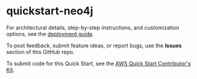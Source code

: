 # quickstart-neo4j

For architectural details, step-by-step instructions, and customization options, see the [deployment guide](https://aws-quickstart.github.io/quickstart-neo4j).

To post feedback, submit feature ideas, or report bugs, use the **Issues** section of this GitHub repo. 

To submit code for this Quick Start, see the [AWS Quick Start Contributor's Kit](https://aws-quickstart.github.io/).
